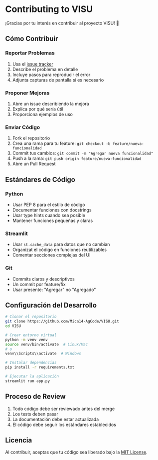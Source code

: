 # Contributing to VISU

¡Gracias por tu interés en contribuir al proyecto VISU! 🌾

## Cómo Contribuir

### Reportar Problemas
1. Usa el [issue tracker](https://github.com/Mica14-AgCode/VISU/issues)
2. Describe el problema en detalle
3. Incluye pasos para reproducir el error
4. Adjunta capturas de pantalla si es necesario

### Proponer Mejoras
1. Abre un issue describiendo la mejora
2. Explica por qué sería útil
3. Proporciona ejemplos de uso

### Enviar Código
1. Fork el repositorio
2. Crea una rama para tu feature: `git checkout -b feature/nueva-funcionalidad`
3. Commit tus cambios: `git commit -m "Agregar nueva funcionalidad"`
4. Push a la rama: `git push origin feature/nueva-funcionalidad`
5. Abre un Pull Request

## Estándares de Código

### Python
- Usar PEP 8 para el estilo de código
- Documentar funciones con docstrings
- Usar type hints cuando sea posible
- Mantener funciones pequeñas y claras

### Streamlit
- Usar `st.cache_data` para datos que no cambian
- Organizat el código en funciones reutilizables
- Comentar secciones complejas del UI

### Git
- Commits claros y descriptivos
- Un commit por feature/fix
- Usar presente: "Agregar" no "Agregado"

## Configuración del Desarrollo

```bash
# Clonar el repositorio
git clone https://github.com/Mica14-AgCode/VISU.git
cd VISU

# Crear entorno virtual
python -m venv venv
source venv/bin/activate  # Linux/Mac
# o
venv\\Scripts\\activate  # Windows

# Instalar dependencias
pip install -r requirements.txt

# Ejecutar la aplicación
streamlit run app.py
```

## Proceso de Review

1. Todo código debe ser reviewado antes del merge
2. Los tests deben pasar
3. La documentación debe estar actualizada
4. El código debe seguir los estándares establecidos

## Licencia

Al contribuir, aceptas que tu código sea liberado bajo la [MIT License](LICENSE).
